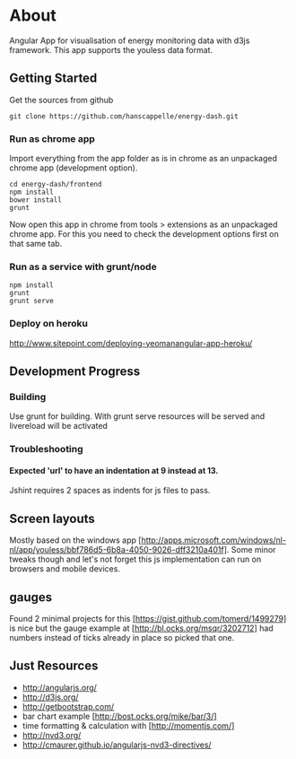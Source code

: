 # About

Angular App for visualisation of energy monitoring data with d3js framework. This app supports the youless data format.

## Getting Started

Get the sources from github

    git clone https://github.com/hanscappelle/energy-dash.git

### Run as chrome app

Import everything from the app folder as is in chrome as an unpackaged chrome app (development option).

    cd energy-dash/frontend
    npm install
    bower install
    grunt

Now open this app in chrome from tools > extensions as an unpackaged chrome app. For this you need to check the
development options first on that same tab.

### Run as a service with grunt/node

    npm install
    grunt
    grunt serve

### Deploy on heroku

http://www.sitepoint.com/deploying-yeomanangular-app-heroku/

## Development Progress

### Building

Use grunt for building. With grunt serve resources will be served and livereload will be activated

### Troubleshooting

#### Expected 'url' to have an indentation at 9 instead at 13.

Jshint requires 2 spaces as indents for js files to pass.

## Screen layouts

Mostly based on the windows app [http://apps.microsoft.com/windows/nl-nl/app/youless/bbf786d5-6b8a-4050-9026-dff3210a401f].
Some minor tweaks though and let's not forget this js implementation can run on browsers and mobile devices.

## gauges

Found 2 minimal projects for this [https://gist.github.com/tomerd/1499279] is nice
but the gauge example at [http://bl.ocks.org/msqr/3202712] had numbers instead of ticks already in place so picked that one.

## Just Resources

* http://angularjs.org/
* http://d3js.org/
* http://getbootstrap.com/
* bar chart example [http://bost.ocks.org/mike/bar/3/]
* time formatting & calculation with [http://momentjs.com/]
* http://nvd3.org/
* http://cmaurer.github.io/angularjs-nvd3-directives/

